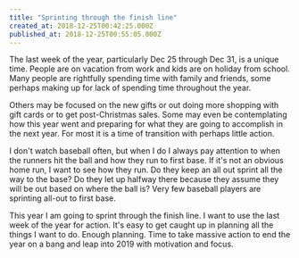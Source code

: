 ```yaml
---
title: "Sprinting through the finish line"
created_at: 2018-12-25T00:42:25.000Z
published_at: 2018-12-25T00:55:05.000Z
---
```

The last week of the year, particularly Dec 25 through Dec 31, is a unique time. People are on vacation from work and kids are on holiday from school. Many people are rightfully spending time with family and friends, some perhaps making up for lack of spending time throughout the year. 

Others may be focused on the new gifts or out doing more shopping with gift cards or to get post-Christmas sales. Some may even be contemplating how this year went and preparing for what they are going to accomplish in the next year. For most it is a time of transition with perhaps little action.

I don't watch baseball often, but when I do I always pay attention to when the runners hit the ball and how they run to first base. If it's not an obvious home run, I want to see how they run. Do they keep an all out sprint all the way to the base? Do they let up halfway there because they assume they will be out based on where the ball is? Very few baseball players are sprinting all-out to first base.

This year I am going to sprint through the finish line. I want to use the last week of the year for action. It's easy to get caught up in planning all the things I want to do. Enough planning. Time to take massive action to end the year on a bang and leap into 2019 with motivation and focus.
